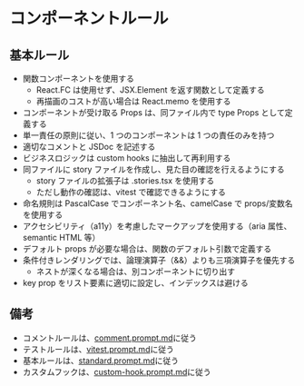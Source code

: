 # コンポーネントルール

## 基本ルール

- 関数コンポーネントを使用する
  - React.FC は使用せず、JSX.Element を返す関数として定義する
  - 再描画のコストが高い場合は React.memo を使用する
- コンポーネントが受け取る Props は、同ファイル内で type Props として定義する
- 単一責任の原則に従い、1 つのコンポーネントは 1 つの責任のみを持つ
- 適切なコメントと JSDoc を記述する
- ビジネスロジックは custom hooks に抽出して再利用する
- 同ファイルに story ファイルを作成し、見た目の確認を行えるようにする
  - story ファイルの拡張子は .stories.tsx を使用する
  - ただし動作の確認は、vitest で確認できるようにする
- 命名規則は PascalCase でコンポーネント名、camelCase で props/変数名を使用する
- アクセシビリティ（a11y）を考慮したマークアップを使用する（aria 属性、semantic HTML 等）
- デフォルト props が必要な場合は、関数のデフォルト引数で定義する
- 条件付きレンダリングでは、論理演算子（&&）よりも三項演算子を優先する
  - ネストが深くなる場合は、別コンポーネントに切り出す
- key prop をリスト要素に適切に設定し、インデックスは避ける

## 備考

- コメントルールは、[comment.prompt.md]("./comment.prompt.md")に従う
- テストルールは、[vitest.prompt.md]("./vitest.prompt.md")に従う
- 基本ルールは、[standard.prompt.md]("./standard.prompt.md")に従う
- カスタムフックは、[custom-hook.prompt.md]("./custom-hook.prompt.md")に従う
